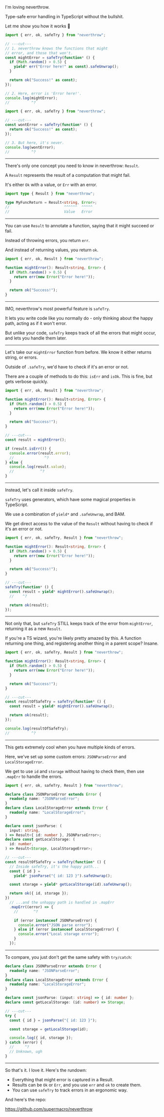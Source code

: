 I'm loving neverthrow.

Type-safe error handling in TypeScript without the bullshit.

Let me show you how it works 🧵

```ts twoslash
import { err, ok, safeTry } from "neverthrow";

// ---cut---
// 1. neverthrow knows the functions that might
// error, and those that won't.
const mightError = safeTry(function* () {
  if (Math.random() > 0.5) {
    yield* err("Error here!" as const).safeUnwrap();
  }

  return ok("Success!" as const);
});

// 2. Here, error is 'Error here!'.
console.log(mightError);
//          ^?
```

```ts twoslash
import { err, ok, safeTry } from "neverthrow";

// ---cut---
const wontError = safeTry(function* () {
  return ok("Success!" as const);
});

// 3. But here, it's never.
console.log(wontError);
//          ^?
```

---

There's only one concept you need to know in neverthrow: `Result`.

A `Result` represents the result of a computation that might fail.

It's either `Ok` with a value, or `Err` with an error.

```ts twoslash
import type { Result } from "neverthrow";

type MyFuncReturn = Result<string, Error>;
//                         ^^^^^^  ^^^^^
//                         Value   Error
```

---

You can use `Result` to annotate a function, saying that it might succeed or fail.

Instead of throwing errors, you return `err`.

And instead of returning values, you return `ok`.

```ts twoslash
import { err, ok, Result } from "neverthrow";

function mightError(): Result<string, Error> {
  if (Math.random() > 0.5) {
    return err(new Error("Error here!"));
  }

  return ok("Success!");
}
```

---

IMO, neverthrow's most powerful feature is `safeTry`.

It lets you write code like you normally do - only thinking about the happy path, acting as if it won't error.

But unlike your code, `safeTry` keeps track of all the errors that might occur, and lets you handle them later.

---

Let's take our `mightError` function from before. We know it either returns string, or errors.

Outside of `.safeTry`, we'd have to check if it's an error or not.

There are a couple of methods to do this: `isErr` and `isOk`. This is fine, but gets verbose quickly.

```ts twoslash
import { err, ok, Result } from "neverthrow";

function mightError(): Result<string, Error> {
  if (Math.random() > 0.5) {
    return err(new Error("Error here!"));
  }

  return ok("Success!");
}

// ---cut---
const result = mightError();

if (result.isErr()) {
  console.error(result.error);
  //              ^?
} else {
  console.log(result.value);
  //            ^?
}
```

---

Instead, let's call it inside `safeTry`.

`safeTry` uses generators, which have some magical properties in TypeScript.

We use a combination of `yield*` and `.safeUnwrap`, and BAM.

We get direct access to the value of the `Result` without having to check if it's an error or not.

```ts twoslash
import { err, ok, safeTry, Result } from "neverthrow";

function mightError(): Result<string, Error> {
  if (Math.random() > 0.5) {
    return err(new Error("Error here!"));
  }

  return ok("Success!");
}

// ---cut---
safeTry(function* () {
  const result = yield* mightError().safeUnwrap();
  //    ^?

  return ok(result);
});
```

---

Not only that, but `safeTry` STILL keeps track of the error from `mightError`, returning it as a new `Result`.

If you're a TS wizard, you're likely pretty amazed by this. A function returning one thing, and registering another thing in a parent scope? Insane.

```ts twoslash
import { err, ok, safeTry, Result } from "neverthrow";

function mightError(): Result<string, Error> {
  if (Math.random() > 0.5) {
    return err(new Error("Error here!"));
  }

  return ok("Success!");
}

// ---cut---
const resultOfSafeTry = safeTry(function* () {
  const result = yield* mightError().safeUnwrap();

  return ok(result);
});

console.log(resultOfSafeTry);
//          ^?
```

---

This gets extremely cool when you have multiple kinds of errors.

Here, we've set up some custom errors: `JSONParseError` and `LocalStorageError`.

We get to use `id` and `storage` without having to check them, then use `.mapErr` to handle the errors.

```ts twoslash
import { err, ok, safeTry, Result } from "neverthrow";

declare class JSONParseError extends Error {
  readonly name: "JSONParseError";
}
declare class LocalStorageError extends Error {
  readonly name: "LocalStorageError";
}

declare const jsonParse: (
  input: string,
) => Result<{ id: number }, JSONParseError>;
declare const getLocalStorage: (
  id: number,
) => Result<Storage, LocalStorageError>;

// ---cut---
const resultOfSafeTry = safeTry(function* () {
  // Inside safeTry, it's the happy path...
  const { id } =
    yield* jsonParse("{ id: 123 }").safeUnwrap();

  const storage = yield* getLocalStorage(id).safeUnwrap();

  return ok({ id, storage });
})
  // ...and the unhappy path is handled in .mapErr
  .mapErr((error) => {
    //       ^?

    if (error instanceof JSONParseError) {
      console.error("JSON parse error");
    } else if (error instanceof LocalStorageError) {
      console.error("Local storage error");
    }
  });
```

---

To compare, you just don't get the same safety with `try/catch`:

```ts twoslash
declare class JSONParseError extends Error {
  readonly name: "JSONParseError";
}
declare class LocalStorageError extends Error {
  readonly name: "LocalStorageError";
}

declare const jsonParse: (input: string) => { id: number };
declare const getLocalStorage: (id: number) => Storage;

// ---cut---
try {
  const { id } = jsonParse("{ id: 123 }");

  const storage = getLocalStorage(id);

  console.log({ id, storage });
} catch (error) {
  //     ^?
  // Unknown, ugh
}
```

---

So that's it. I love it. Here's the rundown:

- Everything that might error is captured in a Result.
- Results can be `Ok` or `Err`, and you use `err` and `ok` to create them.
- You can use `safeTry` to track errors in an ergonomic way.

And here's the repo:

https://github.com/supermacro/neverthrow
